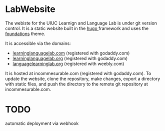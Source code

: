 # LabWebsite

The webiste for the UIUC Learnign and Language Lab is under git version control.
It is a static website built in the [hugo ](https://gohugo.io/) framework and uses the [foundations](https://themes.gohugo.io/foundation-theme/) theme.

It is accessible via the domains:
* [learninglanguagelab.com](http://learninglanguagelab.com) (registered with godaddy.com)
* [learninglanguagelab.org](http://learninglanguagelab.org) (registered with godaddy.com)
* [languagelearninglab.org](http://languagelearninglab.org) (registered with weebly.com)

It is hosted at incommesurable.com (registered with godaddy.com).
To update the website, clone the repository, make changes, export a directory with static files, and push the directory to the remote git repository at incommesurable.com.

# TODO

automatic deployment via webhook